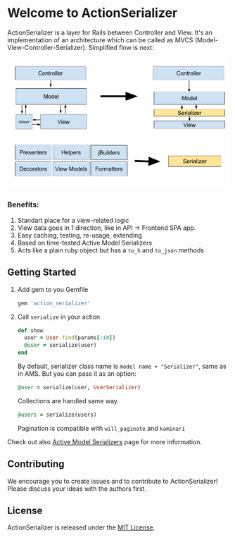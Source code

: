 # Welcome to ActionSerializer

ActionSerializer is a layer for Rails between Controller and View. 
It's an implementation of an architecture which can be called as MVCS (Model-View-Controller-Serializer).
Simplified flow is next:

![mvcs](/doc/mvc-to-mvcs.png)

### Benefits:
1. Standart place for a view-related logic
2. View data goes in 1 direction, like in API -> Frontend SPA app.
3. Easy caching, testing, re-usage, extending
4. Based on time-tested Active Model Serializers
5. Acts like a plain ruby object but has a `to_h` and `to_json` methods


## Getting Started

1. Add gem to you Gemfile
    
    ```ruby
    gem 'action_serializer'
    ```
 
2. Call `serialize` in your action
    
    ```ruby
    def show  
      user = User.find(params[:id])
      @user = serialize(user)
    end  
    ```
   By default, serializer class name is `model name + "Serializer"`, same as in AMS. But you can pass it as an option:
   
   ```ruby
   @user = serialize(user, UserSerializer)
   ```

   Collections are handled same way.
   
   ```ruby
   @users = serialize(users)
   ```  
        
   Pagination is compatible with `will_paginate` and `kaminari`
       

Check out also [Active Model Serializers](https://github.com/rails-api/active_model_serializers/tree/v0.10.6) page for more information.

## Contributing

We encourage you to create issues and to contribute to ActionSerializer! Please discuss your ideas with the authors first.


## License

ActionSerializer is released under the [MIT License](http://www.opensource.org/licenses/MIT).